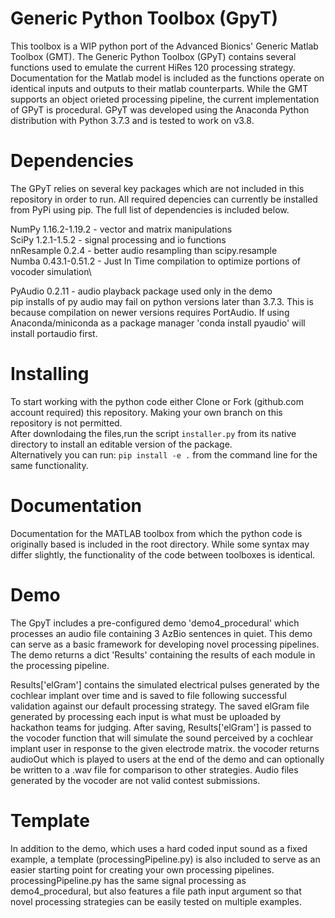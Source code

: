 # Generic Python Toolbox (GpyT)

This toolbox is a WIP python port of the Advanced Bionics' Generic Matlab Toolbox (GMT). The Generic Python Toolbox (GPyT) contains several functions used to emulate the current HiRes 120 processing strategy. Documentation for the Matlab model is included as the functions operate on identical inputs and outputs to their matlab counterparts. While the GMT supports an object orieted processing pipeline, the current implementation of GPyT is procedural. GPyT was developed using the Anaconda Python distribution with Python 3.7.3 and is tested to work on v3.8.

# Dependencies

The GPyT relies on several key packages which are not included in this repository in order to run. All required depencies can currently be installed from PyPi using pip. The full list of dependencies is included below.
 
NumPy 1.16.2-1.19.2 - vector and matrix manipulations\
SciPy 1.2.1-1.5.2 - signal processing and io functions\
nnResample 0.2.4 - better audio resampling than scipy.resample\
Numba 0.43.1-0.51.2 - Just In Time compilation to optimize portions of vocoder simulation\

PyAudio 0.2.11 - audio playback package used only in the demo\
 pip installs of py audio may fail on python versions later than 3.7.3. This is because compilation on newer versions requires PortAudio. If using Anaconda/miniconda as a package manager 'conda install pyaudio' will install portaudio first.
 
# Installing

To start working with the python code either Clone or Fork (github.com account required) this repository. Making your own branch on this repository is not permitted.   
After downlodaing the files,run the script `installer.py` from its native directory to install an editable version of the package.  
Alternatively you can run: `pip install -e .` from the command line for the same functionality.

# Documentation
 Documentation for the MATLAB toolbox from which the python code is originally based is included in the root directory. While some syntax may differ slightly, the functionality of the code between toolboxes is identical. 
 
# Demo

The GpyT includes a pre-configured demo 'demo4_procedural' which processes an audio file containing 3 AzBio sentences in quiet. This demo can serve as a basic framework for developing novel processing pipelines. The demo returns a dict 'Results' containing the results of each module in the processing pipeline. 

Results['elGram'] contains the simulated electrical pulses generated by the cochlear implant over time and is saved to file following successful validation against our default processing strategy. The saved elGram file generated by processing each input is what must be uploaded by hackathon teams for judging. After saving, Results['elGram'] is passed to the vocoder function that will simulate the sound perceived by a cochlear implant user in response to the given electrode matrix. the vocoder returns audioOut which is played to users at the end of the demo and can optionally be written to a .wav file for comparison to other strategies. Audio files generated by the vocoder are not valid contest submissions.

# Template
In addition to the demo, which uses a hard coded input sound as a fixed example, a template (processingPipeline.py) is also included to serve as an easier starting point for creating your own processing pipelines. processingPipeline.py has the same signal processing as demo4_procedural, but also features a file path input argument so that novel processing strategies can be easily tested on multiple examples.
